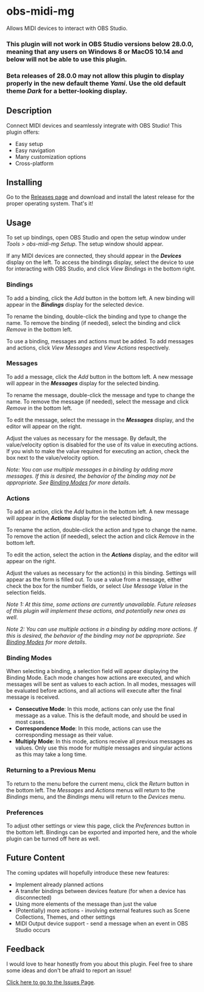 # obs-midi-mg

Allows MIDI devices to interact with OBS Studio.

### This plugin will not work in OBS Studio versions below 28.0.0, meaning that any users on Windows 8 or MacOS 10.14 and below will not be able to use this plugin.

### Beta releases of 28.0.0 may not allow this plugin to display properly in the new default theme *Yami*. Use the old default theme *Dark* for a better-looking display.

## Description

Connect MIDI devices and seamlessly integrate with OBS Studio! This plugin offers:
- Easy setup
- Easy navigation
- Many customization options
- Cross-platform

## Installing

Go to the [Releases page](https://github.com/nhielost/obs-midi-mg/releases) and download and install the latest release for the proper operating system. That's it!

## Usage

To set up bindings, open OBS Studio and open the setup window under *Tools > obs-midi-mg Setup*. The setup window should appear.

If any MIDI devices are connected, they should appear in the ***Devices*** display on the left.
To access the bindings display, select the device to use for interacting with OBS Studio, and click *View Bindings* in the bottom right.

### Bindings

To add a binding, click the *Add* button in the bottom left. A new binding will appear in the ***Bindings*** display for the selected device.

To rename the binding, double-click the binding and type to change the name. To remove the binding (if needed), select the binding and click *Remove* in the bottom left.

To use a binding, messages and actions must be added. To add messages and actions, click *View Messages* and *View Actions* respectively.

### Messages

To add a message, click the *Add* button in the bottom left. A new message will appear in the ***Messages*** display for the selected binding.

To rename the message, double-click the message and type to change the name. To remove the message (if needed), select the message and click *Remove* in the bottom left.

To edit the message, select the message in the ***Messages*** display, and the editor will appear on the right.

Adjust the values as necessary for the message. By default, the value/velocity option is disabled for the use of its value in executing actions. If you wish to make the value required for executing an action, check the box next to the value/velocity option.

*Note: You can use multiple messages in a binding by adding more messages. If this is desired, the behavior of the binding may not be appropriate. See [Binding Modes](#binding-modes) for more details*.

### Actions

To add an action, click the *Add* button in the bottom left. A new message will appear in the ***Actions*** display for the selected binding.

To rename the action, double-click the action and type to change the name. To remove the action (if needed), select the action and click *Remove* in the bottom left.

To edit the action, select the action in the ***Actions*** display, and the editor will appear on the right.

Adjust the values as necessary for the action(s) in this binding. Settings will appear as the form is filled out. To use a value from a message, either check the box for the number fields, or select *Use Message Value* in the selection fields.

*Note 1: At this time, some actions are currently unavailable. Future releases of this plugin will implement these actions, and potentially new ones as well*.

*Note 2: You can use multiple actions in a binding by adding more actions. If this is desired, the behavior of the binding may not be appropriate. See [Binding Modes](#binding-modes) for more details*.

### Binding Modes

When selecting a binding, a selection field will appear displaying the Binding Mode. Each mode changes how actions are executed, and which messages will be sent as values to each action. In all modes, messages will be evaluated before actions, and all actions will execute after the final message is received.

- **Consecutive Mode**: In this mode, actions can only use the final message as a value. This is the default mode, and should be used in most cases.
- **Correspondence Mode**: In this mode, actions can use the corresponding message as their value.
- **Multiply Mode**: In this mode, actions receive all previous messages as values. Only use this mode for multiple messages and singular actions as this may take a long time.

### Returning to a Previous Menu

To return to the menu before the current menu, click the *Return* button in the bottom left. The *Messages* and *Actions* menus will return to the *Bindings* menu, and the *Bindings* menu will return to the *Devices* menu.

### Preferences

To adjust other settings or view this page, click the *Preferences* button in the bottom left. Bindings can be exported and imported here, and the whole plugin can be turned off here as well.

## Future Content

The coming updates will hopefully introduce these new features:

- Implement already planned actions
- A transfer bindings between devices feature (for when a device has disconnected)
- Using more elements of the message than just the value
- (Potentially) more actions - involving external features such as Scene Collections, Themes, and other settings
- MIDI Output device support - send a message when an event in OBS Studio occurs

## Feedback

I would love to hear honestly from you about this plugin. Feel free to share some ideas and don't be afraid to report an issue!

[Click here to go to the Issues Page](https://github.com/nhielost/obs-midi-mg/issues).
